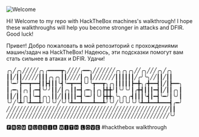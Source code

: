 ![Welcome](https://github.com/user-attachments/assets/1999e8d3-ed6b-486c-bbc4-920976049706)

Hi! Welcome to my repo with HackTheBox machines's walkthrough!
I hope these walkthroughs will help you become stronger in attacks and DFIR.
Good luck!

Привет! Добро пожаловать в мой репозиторий с прохождениями машин/задач на HackTheBox!
Надеюсь, эти подсказки помогут вам стать сильнее в атаках и DFIR.
Удачи!

╭╮╱╭╮╱╱╱╱╱╭╮╭━━━━┳╮╱╱╱╱╭━━╮╱╱╱╱╱╱╱╭╮╭╮╭╮╱╱╭╮╱╱╱╭╮╱╭╮
┃┃╱┃┃╱╱╱╱╱┃┃┃╭╮╭╮┃┃╱╱╱╱┃╭╮┃╱╱╱╱╱╱╱┃┃┃┃┃┃╱╭╯╰╮╱╱┃┃╱┃┃
┃╰━╯┣━━┳━━┫┃┣┫┃┃╰┫╰━┳━━┫╰╯╰┳━━┳╮╭╮┃┃┃┃┃┣━╋╮╭╋━━┫┃╱┃┣━━╮
┃╭━╮┃╭╮┃╭━┫╰╯╯┃┃╱┃╭╮┃┃━┫╭━╮┃╭╮┣╋╋╯┃╰╯╰╯┃╭╋┫┃┃┃━┫┃╱┃┃╭╮┃
┃┃╱┃┃╭╮┃╰━┫╭╮╮┃┃╱┃┃┃┃┃━┫╰━╯┃╰╯┣╋╋╮╰╮╭╮╭┫┃┃┃╰┫┃━┫╰━╯┃╰╯┃
╰╯╱╰┻╯╰┻━━┻╯╰╯╰╯╱╰╯╰┻━━┻━━━┻━━┻╯╰╯╱╰╯╰╯╰╯╰┻━┻━━┻━━━┫╭━╯
╱╱╱╱╱╱╱╱╱╱╱╱╱╱╱╱╱╱╱╱╱╱╱╱╱╱╱╱╱╱╱╱╱╱╱╱╱╱╱╱╱╱╱╱╱╱╱╱╱╱╱┃┃
╱╱╱╱╱╱╱╱╱╱╱╱╱╱╱╱╱╱╱╱╱╱╱╱╱╱╱╱╱╱╱╱╱╱╱╱╱╱╱╱╱╱╱╱╱╱╱╱╱╱╱╰╯

🅵🆁🅾🅼 🆁🆄🆂🆂🅸🅰 🆆🅸🆃🅷 🅻🅾🆅🅴
#hackthebox walkthrough
